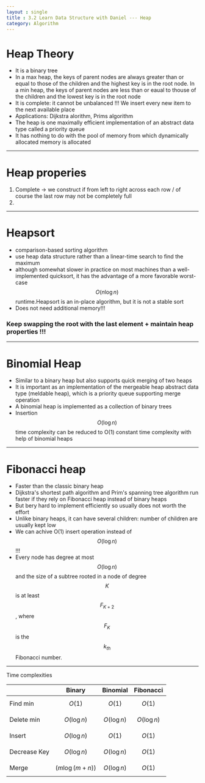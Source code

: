```yaml
---
layout : single
title : 3.2 Learn Data Structure with Daniel --- Heap
category: Algorithm
---
```

<script type="text/javascript" async
  src="https://cdn.mathjax.org/mathjax/latest/MathJax.js?config=TeX-MML-AM_CHTML">
</script>

# Heap Theory

- It is a binary tree
- In a max heap, the keys of parent nodes are always greater than or equal to those of the children and the highest key is in the root node. In a min heap, the keys of parent nodes are less than or eaual to thouse of the children and the lowest key is in the root node
- It is complete: it cannot be unbalanced !!! We insert every new item to the next available place
- Applications: Dijkstra alorithm, Prims algorithm
- The heap is one maximally efficient implementation of an abstract data type called a priority queue
- It has nothing to do with the pool of memory from which dynamically allocated memory is allocated

---

# Heap properies

1. Complete -> we construct if from left to right across each row / of course the last row may not be completely full
2.


---

# Heapsort
- comparison-based sorting algorithm
- use heap data structure rather than a linear-time search to find the maximum
- although somewhat slower in practice on most machines than a well-implemented quicksort, it has the advantage of a more favorable worst-case $$O({n}\log{n})$$ runtime.Heapsort is an in-place algorithm, but it is not a stable sort
- Does not need additional memory!!!



### Keep swapping the root with the last element + maintain heap properties !!!



---

# Binomial Heap
- Similar to a binary heap but also supports quick merging of two heaps
- It is important as an implementation of the mergeable heap abstract data type (meldable heap), which is a priority queue supporting merge operation
- A binomial heap is implemented as a collection of binary trees
- Insertion $$O(\log{n})$$ time complexity can be reduced to O(1) constant time complexity with help of binomial heaps

---

# Fibonacci heap
- Faster than the classic binary heap
- Dijkstra's shortest path algorithm and Prim's spanning tree algorithm run faster if they rely on Fibonacci heap instead of binary heaps
- But bery hard to implement efficiently so usually does not worth the effort
- Unlike binary heaps, it can have  several children: number of children are usually kept low
- We can achive O(1) insert operation instead of $$O(\log{n})$$ !!!
- Every node has degree at most $$O(\log{n})$$ and the size of a subtree rooted in a node of degree $$K$$ is at least $$F_{K+2}$$, where $$F_K $$ is the $$k_{th}$$ Fibonacci number.

---

Time complexities

| | Binary |Binomial|Fibonacci
---|---|---|---
Find min | $$O(1)$$ | $$O(1)$$ |$$O(1)$$
Delete min | $$O(\log{n})$$ | $$O(\log{n})$$ | $$O(\log{n})$$
Insert   |$$O(\log{n})$$| $$O(1)$$ |$$O(1)$$
Decrease Key |$$O(\log{n})$$ |$$O(\log{n})$$ | $$O(1)$$
Merge  | $$({m}\log({m+n}))$$  |$$O(\log{n})$$ | $$O(1)$$
